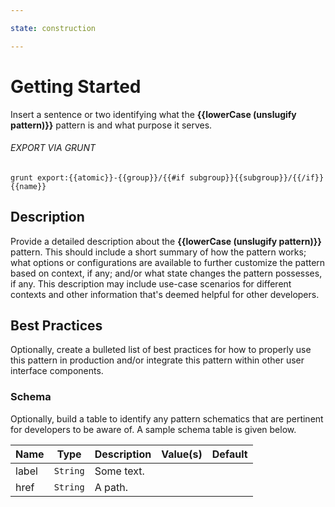 ```yaml
---

state: construction

---
```


# Getting Started

Insert a sentence or two identifying what the **{{lowerCase (unslugify pattern)}}** pattern is and what purpose it serves.

###### EXPORT VIA GRUNT

```
grunt export:{{atomic}}-{{group}}/{{#if subgroup}}{{subgroup}}/{{/if}}{{name}}
```


## Description

Provide a detailed description about the **{{lowerCase (unslugify pattern)}}** pattern. This should include a short summary of how the pattern works; what options or configurations are available to further customize the pattern based on context, if any; and/or what state changes the pattern possesses, if any. This description may include use-case scenarios for different contexts and other information that's deemed helpful for other developers.


## Best Practices

Optionally, create a bulleted list of best practices for how to properly use this pattern in production and/or integrate this pattern within other user interface components.


### Schema

Optionally, build a table to identify any pattern schematics that are pertinent for developers to be aware of. A sample schema table is given below.

| Name  | Type      | Description | Value(s)  | Default   |
|-------|-----------|-------------|-----------|-----------|
| label | `String`  | Some text.  |           |           |
| href  | `String`  | A path.     |           |           |
